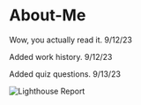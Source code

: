# About-Me

Wow, you actually read it. 9/12/23

Added work history. 9/12/23

Added quiz questions. 9/13/23

![Lighthouse Report](https://github.com/capps14e/About-Me/assets/143365157/d55788dd-e093-4834-8c8c-8f630c49cf46)
